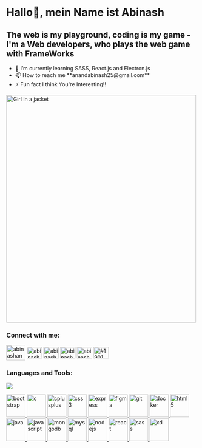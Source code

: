 <h1>Hallo👋, mein Name ist Abinash</h1>
<h2>The web is my playground, coding is my game -I'm a Web developers, who plays the web game with <strong>FrameWorks</strong></h2>
<ul>
<li>🌱 I’m currently learning SASS, React.js and Electron.js</li>
<li>📫 How to reach me **anandabinash25@gmail.com**</li>
<li>⚡ Fun fact I think You're Interesting!!</li>
</ul>
<img src="https://64.media.tumblr.com/08600f6c421e82c97a56b9b65fc49ff7/bc5bdd9544b641fd-4b/s540x810/4e64fb955c9c6ccec3686f4c6dae4efeb93e768a.gif" alt="Girl in a jacket" width="500" height="600">

<!-- Socials--------------------->
<h3 align="left">Connect with me:</h3>
<p align="left">
    <a href="https://dev.to/abinashanand" target="blank"><img align="center"
            src="https://img.icons8.com/windows/32/null/dev.png"
            alt="abinashanand" height="40" width="50" /></a>
    <a href="https://twitter.com/home?lang=en" target="blank"><img align="center"
            src="https://img.icons8.com/fluency/48/null/twitter.png"
            alt="abinashanand25" height="30" width="40" /></a>
    <a href="https://www.linkedin.com/in/abinash-anand-064598203/" target="blank"><img align="center"
            src="https://img.icons8.com/fluency/48/null/linkedin.png"
            alt="abinash anand" height="30" width="40" /></a>
    <a href="https://instagram.com/abinash_anand_" target="blank"><img align="center"
            src="https://img.icons8.com/color/48/null/instagram-new--v1.png"
            alt="abinash_anand_" height="30" width="40" /></a>
    <a href="https://www.leetcode.com/abinash_anand_" target="blank"><img align="center"
            src="https://img.icons8.com/external-tal-revivo-shadow-tal-revivo/24/null/external-level-up-your-coding-skills-and-quickly-land-a-job-logo-shadow-tal-revivo.png"
            alt="abinash_anand_" height="30" width="40" /></a>
    <a href="https://discord.gg/#1901" target="blank"><img align="center"
            src="https://img.icons8.com/color/48/null/discord--v2.png"
            alt="#1901" height="30" width="40" /></a>
</p>

<!-----TECH STACK---------------->

<h3 align="left">Languages and Tools:</h3>
<img src ="../valorant-killjoy-min.gif">
<p align="left"> <a href="https://getbootstrap.com" target="_blank" rel="noreferrer"> <img 
            src="https://img.icons8.com/color/144/null/bootstrap.png"
            alt="bootstrap" width="50" height="60" /> </a> <a href="https://www.cprogramming.com/" target="_blank"
        rel="noreferrer"> <img src="https://img.icons8.com/color/144/null/c-programming.png"
            alt="c" width="50" height="60" /> </a> <a href="https://www.w3schools.com/cpp/" target="_blank"
        rel="noreferrer"> <img
            src="https://img.icons8.com/color/144/null/c-plus-plus-logo.png"
            alt="cplusplus" width="50" height="60" /> </a> <a href="https://www.w3schools.com/css/" target="_blank"
        rel="noreferrer"> <img
            src="https://img.icons8.com/color/144/null/css3.png""
            alt="css3" width="50" height="60" /> </a>
        <a href="https://expressjs.com" target="_blank"
        rel="noreferrer"> <img
            src="https://img.icons8.com/ios/150/null/express-js.png"
            alt="express" width="50" height="60" /> </a> <a href="https://www.figma.com/" target="_blank"
        rel="noreferrer"> <img src="https://img.icons8.com/color/144/null/figma--v1.png" alt="figma" width="50"
            height="60" /> </a> <a href="https://git-scm.com/" target="_blank" rel="noreferrer"> <img
            src="https://img.icons8.com/color/144/null/git.png" alt="git" width="50" height="60" /> </a> <a
        href="https://docker.com" target="_blank" rel="noreferrer"> <img
            src="https://img.icons8.com/color/144/null/docker.png" alt="docker" width="50" height="60" /> </a>
    <a href="https://www.w3.org/html/" target="_blank" rel="noreferrer"> <img
            src="https://img.icons8.com/color/144/null/html-5--v1.png"
            alt="html5" width="50" height="60" /> </a> <a href="https://www.java.com" target="_blank" rel="noreferrer">
        <img src="https://img.icons8.com/color/144/null/java-coffee-cup-logo--v1.png" alt="java"
            width="50" height="60" /> </a> <a href="https://developer.mozilla.org/en-US/docs/Web/JavaScript"
        target="_blank" rel="noreferrer"> <img
            src="https://img.icons8.com/color/144/null/javascript.png"
            alt="javascript" width="50" height="60" /> </a> <a href="https://www.mongodb.com/" target="_blank"
        rel="noreferrer"> <img
            src="https://img.icons8.com/color/144/null/mongodb.png"
            alt="mongodb" width="50" height="60" /> </a> <a href="https://www.mysql.com/" target="_blank"
        rel="noreferrer"> <img
            src="https://img.icons8.com/color/144/null/my-sql.png"
            alt="mysql" width="50" height="60" /> </a> <a href="https://nodejs.org" target="_blank" rel="noreferrer">
        <img src="https://img.icons8.com/fluency/144/null/node-js.png"
            alt="nodejs" width="50" height="60" /> </a><a href="https://reactjs.org/" target="_blank" rel="noreferrer"> <img
            src="https://www.flaticon.com/free-icons/react" title="react"
            alt="react" width="50" height="60" /> </a> <a href="https://sass-lang.com" target="_blank" rel="noreferrer">
        <img src="https://www.flaticon.com/free-icons/sass" title="sass" alt="sass"
            width="50" height="60" /> </a> <a href="https://www.adobe.com/products/xd.html" target="_blank"
        rel="noreferrer"> <img src="https://img.icons8.com/fluency/144/null/adobe-xd.png" alt="xd" width="50"
            height="60" /> </a>
</p>
